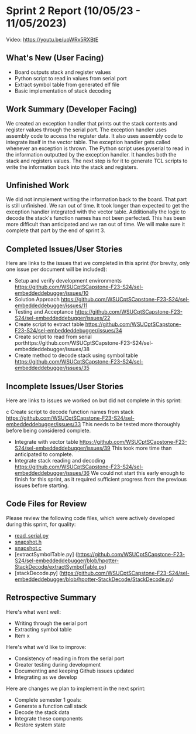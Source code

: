 # Sprint 2 Report (10/05/23 - 11/05/2023)

Video: https://youtu.be/uoWRx5RXBtE

## What's New (User Facing)
 * Board outputs stack and register values
 * Python script to read in values from serial port
 * Extract symbol table from generated elf file
 * Basic implementation of stack decoding

## Work Summary (Developer Facing)
We created an exception handler that prints out the stack contents and register values through the serial port. The exception handler uses assembly code to access the register data. It also uses assembly code to integrate itself in the vector table. The exception handler gets called whenever an exception is thrown. The Python script uses pyserial to read in the information outputted by the exception handler. It handles both the stack and registers values. The next step is for it to generate TCL scripts to write the information back into the stack and registers.


## Unfinished Work
We did not inmplement writing the information back to the board. That part is still unfinished. We ran out of time. It took longer than expected to get the exception handler integrated with the vector table. Additionally the logic to decode the stack's function names has not been perfected. This has been more difficult than anticipated and we ran out of time. We will make sure it complete that part by the end of sprint 3.

## Completed Issues/User Stories
Here are links to the issues that we completed in this sprint
(for brevity, only one issue per document will be included):

 * Setup and verify development environments https://github.com/WSUCptSCapstone-F23-S24/sel-embeddeddebugger/issues/10
 * Solution Approach https://github.com/WSUCptSCapstone-F23-S24/sel-embeddeddebugger/issues/11
 * Testing and Acceptance https://github.com/WSUCptSCapstone-F23-S24/sel-embeddeddebugger/issues/22
 * Create script to extract table https://github.com/WSUCptSCapstone-F23-S24/sel-embeddeddebugger/issues/34
 * Create script to read from serial porthttps://github.com/WSUCptSCapstone-F23-S24/sel-embeddeddebugger/issues/38
 * Create method to decode stack using symbol table https://github.com/WSUCptSCapstone-F23-S24/sel-embeddeddebugger/issues/35

 ## Incomplete Issues/User Stories
 Here are links to issues we worked on but did not complete in this sprint:
 
 c Create script to decode function names from stack https://github.com/WSUCptSCapstone-F23-S24/sel-embeddeddebugger/issues/33
    This needs to be tested more thoroughly before being considered complete.
 * Integrate with vector table https://github.com/WSUCptSCapstone-F23-S24/sel-embeddeddebugger/issues/39
    This took more time than anticipated to complete.
 * Integrate stack reading and decoding https://github.com/WSUCptSCapstone-F23-S24/sel-embeddeddebugger/issues/36
    We could not start this early enough to finish for this sprint, as it required sufficient progress from the previous issues before starting.


## Code Files for Review
Please review the following code files, which were actively developed during this sprint, for quality:
 * [read_serial.py](https://github.com/WSUCptSCapstone-F23-S24/sel-embeddeddebugger/blob/dochoa-Debugger/debugger/read_serial.py)
 * [snapshot.h](https://github.com/WSUCptSCapstone-F23-S24/sel-embeddeddebugger/blob/dochoa-Debugger/workspace/TestProject/src/snapshot.h)
 * [snapshot.c](https://github.com/WSUCptSCapstone-F23-S24/sel-embeddeddebugger/blob/dochoa-Debugger/workspace/TestProject/src/snapshot.c)
 * [extractSymbolTable.py] (https://github.com/WSUCptSCapstone-F23-S24/sel-embeddeddebugger/blob/hpotter-StackDecode/extractSymbolTable.py)
 * [stackDecode.py] (https://github.com/WSUCptSCapstone-F23-S24/sel-embeddeddebugger/blob/hpotter-StackDecode/StackDecode.py)

## Retrospective Summary
Here's what went well:
  * Writing through the serial port
  * Extracting symbol table
  * Item x
 
Here's what we'd like to improve:
   * Consistency of reading in from the serial port
   * Greater testing during development
   * Documenting and keeping Github issues updated
   * Integrating as we develop
  
Here are changes we plan to implement in the next sprint:
   * Complete semester 1 goals:
   * Generate a function call stack
   * Decode the stack data
   * Integrate these components
   * Restore system state
